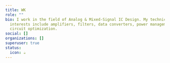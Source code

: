 ```yaml
---
title: WK
role: ""
bio: I work in the field of Analog & Mixed-Signal IC Design. My technical
  interests include amplifiers, filters, data converters, power management and
  circuit optimization.
social: []
organizations: []
superuser: true
status:
  icon: ☕️
---
```

